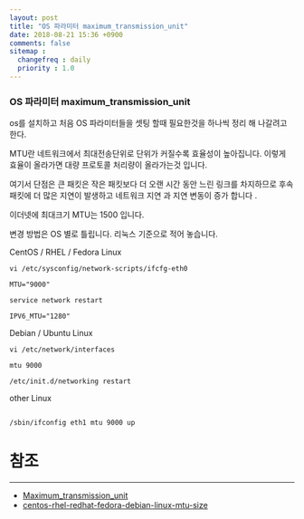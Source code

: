 ```yaml
---
layout: post
title: "OS 파라미터 maximum_transmission_unit"
date: 2018-08-21 15:36 +0900
comments: false
sitemap :
  changefreq : daily
  priority : 1.0
---
```


### OS 파라미터 maximum_transmission_unit

os를 설치하고 처음 OS 파라미터들을 셋팅 할때 필요한것을 하나씩 정리 해 나갈려고 한다. 

MTU란 네트워크에서 최대전송단위로 단위가 커질수록 효율성이 높아집니다. 이렇게 효율이 올라가면 대량 프로토콜 처리량이 올라가는것 입니다.

여기서 단점은  큰 패킷은 작은 패킷보다 더 오랜 시간 동안 느린 링크를 차지하므로 후속 패킷에 더 많은 지연이 발생하고 네트워크 지연 과 지연 변동이 증가 합니다 .

이더넷에 최대크기 MTU는 1500 입니다.

변경 방법은 OS 별로 틀립니다. 리눅스 기준으로 적어 놓습니다.

CentOS / RHEL / Fedora Linux

```
vi /etc/sysconfig/network-scripts/ifcfg-eth0

MTU="9000"

service network restart

IPV6_MTU="1280"
```

Debian / Ubuntu Linux

```
vi /etc/network/interfaces

mtu 9000

/etc/init.d/networking restart

```
other Linux 

```

/sbin/ifconfig eth1 mtu 9000 up

```


# 참조 
-----
* [Maximum_transmission_unit](https://en.wikipedia.org/wiki/Maximum_transmission_unit)
* [centos-rhel-redhat-fedora-debian-linux-mtu-size](https://www.cyberciti.biz/faq/centos-rhel-redhat-fedora-debian-linux-mtu-size/)